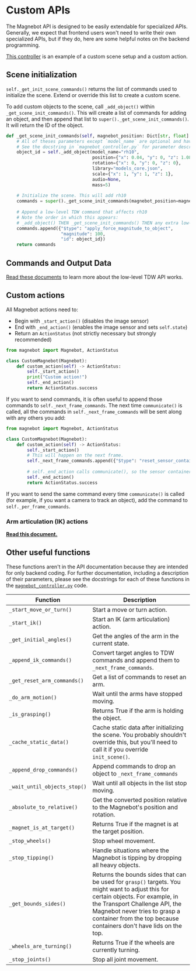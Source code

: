 # Custom APIs

The Magnebot API is designed to be easily extendable for specialized APIs. Generally, we expect that frontend users won't need to write their own specialized APIs, but if they do, here are some helpful notes on the backend programming.

[This controller](https://github.com/alters-mit/magnebot/blob/main/controllers/examples/custom_api.py) is an example of a custom scene setup and a custom action.

## Scene initialization

`self._get_init_scene_commands()` returns the list of commands used to initialize the scene. Extend or override this list to create a custom scene.

To add custom objects to the scene, call `_add_object()` within `_get_scene_init_commands()`. This will create a list of commands for adding an object, and then append that list to `super()._get_scene_init_commands()`. It will return the ID of the object.

```python
def _get_scene_init_commands(self, magnebot_position: Dict[str, float] = None) -> List[dict]:
    # All of theses parameters except `model_name` are optional and have default values.
    # See the docstring in `magnebot_controller.py` for parameter descriptions.
    object_id = self._add_object(model_name="rh10",
                                 position={"x": 0.04, "y": 0, "z": 1.081},
                                 rotation={"x": 0, "y": 0, "z": 0},
                                 library="models_core.json",
                                 scale={"x": 1, "y": 1, "z": 1},
                                 audio=None,
                                 mass=5)
    
    # Initialize the scene. This will add rh10
    commands = super()._get_scene_init_commands(magnebot_position=magnebot_position)
    
    # Append a low-level TDW command that affects rh10
    # Note the order in which this appears: 
    # _add_object() THEN _get_scene_init_commands() THEN any extra low-level commands.
    commands.append({"$type": "apply_force_magnitude_to_object", 
                     "magnitude": 100, 
                     "id": object_id})
    return commands
```

## Commands and Output Data

[Read these documents](https://github.com/threedworld-mit/tdw/tree/master/Documentation/api) to learn more about the low-level TDW API works.

## Custom actions

All Magnebot actions need to:

- Begin with `_start_action()` (disables the image sensor)
- End with `_end_action()` (enables the image sensor and sets `self.state`)
- Return an `ActionStatus` (not strictly necessary but strongly recommended)

```python
from magnebot import Magnebot, ActionStatus

class CustomMagnebot(Magnebot):
    def custom_action(self) -> ActionStatus:
        self._start_action()
        print("Custom action!")
        self._end_action()
        return ActionStatus.success
```

If you want to send commands, it is often useful to append those commands to `self._next_frame_commands`.  The next time `communicate()` is called, all the commands in `self._next_frame_commands` will be sent along with any others you add:

```python
from magnebot import Magnebot, ActionStatus

class CustomMagnebot(Magnebot):
    def custom_action(self) -> ActionStatus:
        self._start_action()
        # This will happen on the next frame.
        self._next_frame_commands.append({"$type": "reset_sensor_container_rotation"})
        
        # self._end_action calls communicate(), so the sensor container will be reset on the same frame as the image capture.
        self._end_action()
        return ActionStatus.success
```

If you want to send the same command every time `communicate()` is called (for example, if you want a camera to track an object), add the command to `self._per_frame_commands`.

### Arm articulation (IK) actions

[**Read this document.**](arm_articulation.md)

## Other useful functions

These functions aren't in the API documentation because they are intended for only backend coding. For further documentation, including a description of their parameters, please see the docstrings for each of these functions in the [`magnebot_controller.py`](https://github.com/alters-mit/magnebot/blob/main/magnebot/magnebot_controller.py) code.

| Function                     | Description                                                  |
| ---------------------------- | ------------------------------------------------------------ |
| `_start_move_or_turn()`      | Start a move or turn action.                                 |
| `_start_ik()`                | Start an IK (arm articulation) action.                       |
| `_get_initial_angles()`      | Get the angles of the arm in the current state.              |
| `_append_ik_commands()`      | Convert target angles to TDW commands and append them to `_next_frame_commands`. |
| `_get_reset_arm_commands()`  | Get a list of commands to reset an arm.                      |
| `_do_arm_motion()`           | Wait until the arms have stopped moving.                     |
| `_is_grasping()`             | Returns True if the arm is holding the object.               |
| `_cache_static_data()`       | Cache static data after initializing the scene. You probably shouldn't override this, but you'll need to call it if you override `init_scene()`. |
| `_append_drop_commands()`    | Append commands to drop an object to `_next_frame_commands`  |
| `_wait_until_objects_stop()` | Wait until all objects in the list stop moving.              |
| `_absolute_to_relative()`    | Get the converted position relative to the Magnebot's position and rotation. |
| `_magnet_is_at_target()`     | Returns True if the magnet is at the target position.        |
| `_stop_wheels()`             | Stop wheel movement.                                         |
| `_stop_tipping()`            | Handle situations where the Magnebot is tipping by dropping all heavy objects. |
| `_get_bounds_sides()`        | Returns the bounds sides that can be used for `grasp()` targets. You might want to adjust this for certain objects. For example, in the Transport Challenge API, the Magnebot never tries to grasp a container from the top because containers don't have lids on the top. |
| `_wheels_are_turning()`      | Returns True if the wheels are currently turning.            |
| `_stop_joints()`             | Stop all joint movement.                                     |
